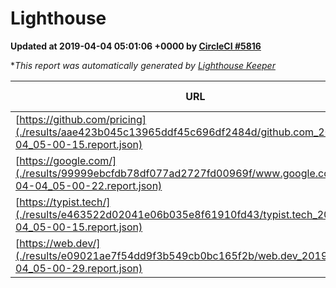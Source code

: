 
# Lighthouse

**Updated at 2019-04-04 05:01:06 +0000 by [CircleCI #5816](https://circleci.com/gh/ItinerisLtd/lighthouse-keeper-example/5816)**

**This report was automatically generated by [Lighthouse Keeper](https://github.com/itinerisltd/lighthouse-keeper)*

| URL | Performance | Accessibility | Best Practices | SEO | PWA | Updated At |
| --- | --- | --- | --- | --- | --- | --- |
| [https://github.com/pricing](./results/aae423b045c13965ddf45c696df2484d/github.com_2019-04-04_05-00-15.report.json) | 0.87 | 0.89 | 0.93 | 0.9 | 0.58 | 2019-04-04T05:00:15.500Z |
| [https://google.com/](./results/99999ebcfdb78df077ad2727fd00969f/www.google.com_2019-04-04_05-00-22.report.json) | 0.95 | 0.71 | 0.93 | 0.8 | 0.58 | 2019-04-04T05:00:22.094Z |
| [https://typist.tech/](./results/e463522d02041e06b035e8f61910fd43/typist.tech_2019-04-04_05-00-15.report.json) | 1 |  |  |  |  | 2019-04-04T05:00:15.608Z |
| [https://web.dev/](./results/e09021ae7f54dd9f3b549cb0bc165f2b/web.dev_2019-04-04_05-00-29.report.json) | 0.96 | 0.93 | 1 | 0.96 | 1 | 2019-04-04T05:00:29.088Z |
